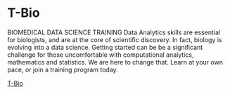 # T-Bio
BIOMEDICAL DATA SCIENCE TRAINING
Data Analytics skills are essential for biologists, and are at the
core of scientific discovery. In fact, biology is evolving into a
data science. Getting started can be be a significant
challenge for those uncomfortable with computational
analytics, mathematics and statistics. We are here to change
that. Learn at your own pace, or join a training program
today.

[T-Bio](https://edu.t-bio.info/)

